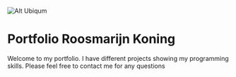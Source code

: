 ![Alt Ubiqum](https://ubiqum.com/faqs/wp-content/uploads/2018/03/logo-ubiqum-color.svg "Ubiqum")

# Portfolio Roosmarijn Koning

Welcome to my portfolio. I have different projects showing my programming skills. Please feel free to contact me for any questions
